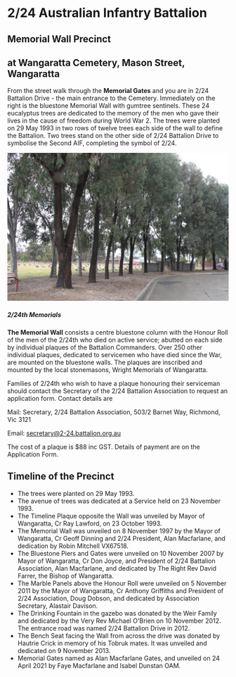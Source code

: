 
# 2/24 Australian Infantry Battalion
## Memorial Wall Precinct
## at Wangaratta Cemetery, Mason Street, Wangaratta

From the street walk through the **Memorial Gates** and you are in 2/24 Battalion Drive - the main entrance to the Cemetery. 
Immediately on the right is the bluestone Memorial Wall with gumtree sentinels. These 24 eucalyptus trees are dedicated to the memory of the men who gave their lives in the cause of freedom during World War 2. The trees were planted on 29 May 1993 in two rows of twelve trees each side of the wall to define the Battalion. Two trees stand on the other side of 2/24 Battalion Drive to symbolise the Second AIF, completing the symbol of 2/24.

<div class="card shadow col-sm-6 col-md-4 col-lg-3 p-3 mb-5 bg-white rounded
">
  <img class="card-img-top" src="memwall/24_trees.jpg" alt="trees near the memorial wall">
  <div class="card-body">
    <h5 class="card-title">2/24th Memorials</h5>
    <p class="card-text">
    </p>
   </div> <!-- end cardbody -->
</div>


**The Memorial Wall** consists a centre bluestone column with the Honour Roll of the men of the 2/24th who died on active service; abutted on each side by individual plaques of the Battalion Commanders. Over 250 other individual plaques, dedicated to servicemen who have died since the War, are mounted on the bluestone walls. The plaques are inscribed and mounted by the local stonemasons, Wright Memorials of Wangaratta.


Families of 2/24th who wish to have a plaque honouring their serviceman should contact the Secretary of the 2/24 Battalion Association to request an application form. Contact details are

Mail: Secretary, 2/24 Battalion Association, 503/2 Barnet Way, Richmond, Vic 3121 

Email: secretary@2-24.battalion.org.au 

The cost of a plaque is $88 inc GST. Details of payment are on the Application Form.

## Timeline of the Precinct
  * The trees were planted on 29 May 1993.
  * The avenue of trees was dedicated at a Service held on 23 November 1993.
  * The Timeline Plaque opposite the Wall was unveiled by Mayor of Wangaratta, Cr Ray Lawford, on 23 October 1993.
  * The Memorial Wall was unveiled on 8 November 1997 by the Mayor of Wangaratta, Cr Geoff Dinning and 2/24 President, Alan Macfarlane, and dedication by Robin Mitchell VX67518.
  * The Bluestone Piers and Gates were unveiled on 10 November 2007 by Mayor of Wangaratta, Cr Don Joyce, and President of 2/24 Battalion Association, Alan Macfarlane, and dedicated by The Right Rev David Farrer, the Bishop of Wangaratta.
  * The Marble Panels above the Honour Roll were unveiled on 5 November 2011 by the Mayor of Wangaratta, Cr Anthony Griffiths and President of 2/24 Association, Doug Dobson, and dedicated by Association Secretary, Alastair Davison.
  * The Drinking Fountain in the gazebo was donated by the Weir Family and dedicated by the Very Rev Michael O'Brien on 10 November 2012. The entrance road was named 2/24 Battalion Drive in 2012.
  * The Bench Seat facing the Wall from across the drive was donated by Hautrie Crick in memory of his Tobruk mates. It was unveiled and dedicated on 9 November 2013.
  * Memorial Gates named as Alan Macfarlane Gates, and unveiled on 24 April 2021 by Faye Macfarlane and Isabel Dunstan OAM. 

